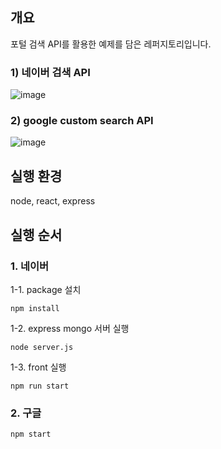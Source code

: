 ## 개요
포털 검색 API를 활용한 예제를 담은 레퍼지토리입니다.

### 1) 네이버 검색 API

![image](https://github.com/SSkkky/search/assets/125051373/d4f64311-1850-4a40-99a4-2d285de60919)

### 2) google custom search API

![image](https://github.com/SSkkky/search/assets/125051373/0788856d-b0cb-4971-9fbc-0b2f75488d3f)


## 실행 환경
node, react, express

## 실행 순서
### 1. 네이버
1-1. package 설치
   ```
   npm install
   ```
1-2. express mongo 서버 실행
   ```
   node server.js
   ```
1-3. front 실행
   ```
   npm run start
   ```

### 2. 구글
   ```
   npm start
   ```
